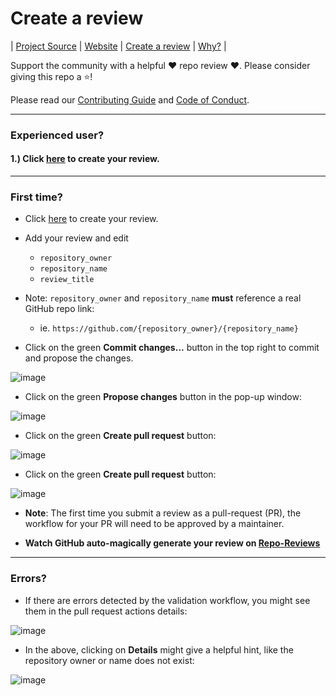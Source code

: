 # Create a review
| [Project Source](https://github.com/repo-reviews/repo-reviews.github.io) | [Website](https://repo-reviews.github.io) | [Create a review](https://github.com/repo-reviews/repo-reviews.github.io/blob/main/create.md) | [Why?](https://github.com/repo-reviews/repo-reviews.github.io/tree/main#why) |

Support the community with a helpful ❤️ repo review ❤️.  Please consider giving this repo a ⭐!

Please read our [Contributing Guide](./docs/CONTRIBUTING.md) and [Code of Conduct](./docs/CODE_OF_CONDUCT.md).

---

### Experienced user?

#### 1.) Click <a href="https://github.com/repo-reviews/repo-reviews.github.io/new/main/new_reviews?filename=my_review.md&value=---%0Arepository_owner:%20repo-reviews%0Arepository_name:%20my-first-review%0Areview_title:%20This%20is%20my%20first%20review%0A---%0A-%20Please%20write%20a%20thoughtful%20review.%0A%0A-%20%60repository_owner%60%20and%20%60repository_name%60%20**must**%20reference%20a%20real%20GitHub%20repo%20link%3A%0A%20%20-%20ie.%20%60https%3A%2F%2Fgithub.com%2F%7Brepository_owner%7D%2F%7Brepository_name%7D%60%0A%0A-%20Please%20don't%20modify%20any%20files%20except%20this%20one.%0A%0A-%20To%20add%20pictures%2C%20screenshot%20them%20and%20paste%20them%20directly%20into%20this%20file.%20%20GitHub%20will%20automagically%20convert%20them%20to%20a%20unique%20local%20asset.%0A%0A-%20Feel%20free%20to%20use%20the%20below%20template%3A%0A%0A%23%20Screenshot%20stars%20and%20forks%0A%23%20Screenshot%20headline%20image%0A%23%20Summary%0A%23%20Pros%0A%23%20Cons%0A%23%20How%20to%20support%20author%0A%23%20Questions" target="_blank">here</a> to create your review.

---

### First time?

- Click <a href="https://github.com/repo-reviews/repo-reviews.github.io/new/main/new_reviews?filename=my_review.md&value=---%0Arepository_owner:%20repo-reviews%0Arepository_name:%20my-first-review%0Areview_title:%20This%20is%20my%20first%20review%0A---%0A-%20Please%20write%20a%20thoughtful%20review.%0A%0A-%20%60repository_owner%60%20and%20%60repository_name%60%20**must**%20reference%20a%20real%20GitHub%20repo%20link%3A%0A%20%20-%20ie.%20%60https%3A%2F%2Fgithub.com%2F%7Brepository_owner%7D%2F%7Brepository_name%7D%60%0A%0A-%20Please%20don't%20modify%20any%20files%20except%20this%20one.%0A%0A-%20To%20add%20pictures%2C%20screenshot%20them%20and%20paste%20them%20directly%20into%20this%20file.%20%20GitHub%20will%20automagically%20convert%20them%20to%20a%20unique%20local%20asset.%0A%0A-%20Feel%20free%20to%20use%20the%20below%20template%3A%0A%0A%23%20Screenshot%20stars%20and%20forks%0A%23%20Screenshot%20headline%20image%0A%23%20Summary%0A%23%20Pros%0A%23%20Cons%0A%23%20How%20to%20support%20author%0A%23%20Questions" target="_blank">here</a> to create your review.

- Add your review and edit
  - `repository_owner`
  - `repository_name`
  - `review_title`

- Note: `repository_owner` and `repository_name` **must** reference a real GitHub repo link:
  - ie. `https://github.com/{repository_owner}/{repository_name}`

- Click on the green **Commit changes...** button in the top right to commit and propose the changes.

![image](https://github.com/repo-reviews/repo-reviews.github.io/assets/135327276/5f9b5631-959d-48c7-9885-b871f1ce83c1)

- Click on the green **Propose changes** button in the pop-up window:

![image](https://github.com/repo-reviews/repo-reviews.github.io/assets/135327276/baa48f30-1a7d-4094-abde-c11b96e35e02)

- Click on the green **Create pull request** button:

![image](https://github.com/repo-reviews/repo-reviews.github.io/assets/135327276/a166224d-04e1-41ba-930a-1346fba14678)

- Click on the green **Create pull request** button:

![image](https://github.com/repo-reviews/repo-reviews.github.io/assets/135327276/904de35d-5c9a-4f6f-b979-e5696fd80341)

  - **Note**: The first time you submit a review as a pull-request (PR), the workflow for your PR will need to be approved by a maintainer.

- **Watch GitHub auto-magically generate your review on [Repo-Reviews](https://repo-reviews.github.io/)**

---

### Errors?

- If there are errors detected by the validation workflow, you might see them in the pull request actions details:

![image](https://github.com/repo-reviews/repo-reviews.github.io/assets/135327276/98a27fb8-1f1a-4552-bc9c-91c39210abf5)

  - In the above, clicking on **Details** might give a helpful hint, like the repository owner or name does not exist:

![image](https://github.com/repo-reviews/repo-reviews.github.io/assets/135327276/902f3a3c-7e07-455a-bbdb-9bd51b46e626)

